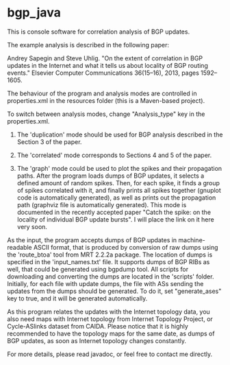 bgp_java
========

This is console software for correlation analysis of BGP updates.

The example analysis is described in the following paper:

Andrey Sapegin and Steve Uhlig. "On the extent of correlation in BGP updates in the Internet and what it tells us about locality of BGP routing events." Elsevier Computer Communications 36(15–16), 2013, pages 1592–
1605.

The behaviour of the program and analysis modes are controlled in properties.xml in the resources folder (this is a Maven-based project).

To switch between analysis modes, change "Analysis_type" key in the properties.xml.

1. The 'duplication' mode should be used for BGP analysis described in the Section 3 of the paper.

2. The 'correlated' mode corresponds to Sections 4 and 5 of the paper.

3. The 'graph' mode could be used to plot the spikes and their propagation paths. After the program loads dumps of BGP updates, it selects a defined amount of random spikes. Then, for each spike, it finds a group of spikes correlated with it, and finally prints all spikes together (gnuplot code is automatically generated), as well as prints out the propagation path (graphviz file is automatically generated). This mode is documented in the recently accepted paper "Catch the spike: on the locality of individual BGP update bursts". I will place the link on it here very soon.


As the input, the program accepts dumps of BGP updates in machine-readable ASCII format, that is produced by conversion of raw dumps using the 'route_btoa' tool from MRT 2.2.2a package. The location of dumps is specified in the 'input_names.txt' file.
It supports dumps of BGP RIBs as well, that could be generated using bgpdump tool.
All scripts for downloading and converting the dumps are located in the 'scripts' folder.
Initially, for each file with update dumps, the file with ASs sending the updates from the dumps should be generated. To do it, set "generate_ases" key to true, and it will be generated automatically.

As this program relates the updates with the Internet topology data, you also need maps with Internet topology from Internet Topology Project, or Cycle-ASlinks dataset from CAIDA. Please notice that it is highly recommended to have the topology maps for the same date, as dumps of BGP updates, as soon as Internet topology changes constantly.

For more details, please read javadoc, or feel free to contact me directly.
